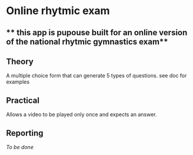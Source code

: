# Online rhytmic exam

** this app is pupouse built for an online version of the national rhytmic gymnastics exam**
---
## Theory
A multiple choice form that can generate 5 types of questions. see doc for examples

## Practical
Allows a video to be played only once and expects an answer.

## Reporting
*To be done*